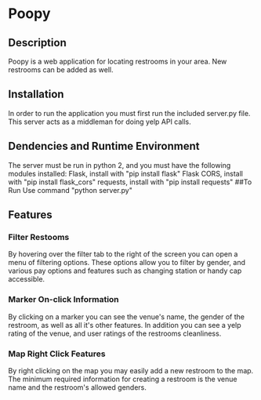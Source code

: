 Poopy
=====

Description
---------------------

Poopy is a web application for locating restrooms in your area.  New restrooms
can be added as well.

Installation
----------------

In order to run the application you must first run the included server.py file.
This server acts as a middleman for doing yelp API calls.
## Dendencies and Runtime Environment
The server must be run in python 2, and you must have the following modules installed:
Flask, install with "pip install flask"
Flask CORS, install with "pip install flask_cors"
requests, install with "pip install requests"
##To Run
Use command "python server.py"

Features
------------------

### Filter Restooms

By hovering over the filter tab to the right of the screen you can open a menu
of filtering options.  These options allow you to filter by gender, and various
pay options and features such as changing station or handy cap accessible.

### Marker On-click Information

By clicking on a marker you can see the venue's name, the gender of the
restroom, as well as all it's other features.  In addition you can see a yelp
rating of the venue, and user ratings of the restrooms cleanliness.

### Map Right Click Features

By right clicking on the map you may easily add a new restroom to the map.  The
minimum required information for creating a restroom is the venue name and the
restroom's allowed genders.
